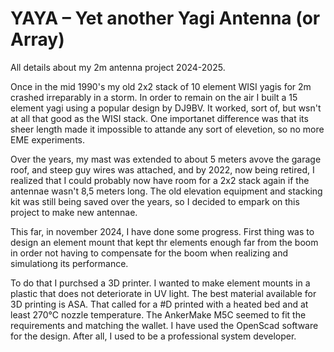 # YAYA – Yet another Yagi Antenna (or Array)
All details about my 2m antenna project 2024-2025.

Once in the mid 1990's my old 2x2 stack of 10 element WISI yagis for 2m
crashed irreparably in a storm. In order to remain on the air I built a 15 element yagi using a popular design by DJ9BV.
It worked, sort of, but wsn't at all that good as the WISI stack. One importanet difference was that its sheer length
made it impossible to attande any sort of elevetion, so no more EME experiments.

Over the years, my mast was extended to about 5 meters avove the garage roof, and steep guy wires was attached, and by 2022, now 
being retired, I realized that I could probably now have room for a 2x2 stack again if the antennae wasn't 8,5 meters long. 
The old elevation equipment and stacking kit was still being saved over the years, so I decided to empark on this project
to make new antennae.

This far, in november 2024, I have done some progress. First thing was to design an element mount that kept thr elements 
enough far from the boom in order not having to compensate for the boom when realizing and simulationg its performance.

To do that I purchsed a 3D printer. I wanted
to make element mounts in a plastic that does not deteriorate in UV light. The best material available for 3D printing 
is ASA. That called for a #D printed with a heated bed and at least 270°C nozzle temperature.
The AnkerMake M5C seemed to fit the requirements and matching the wallet.
I have used the OpenScad software for the design. After all, I used to be a professional system developer.

